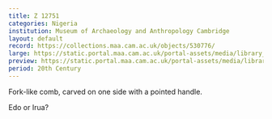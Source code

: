 ```yaml
---
title: Z 12751
categories: Nigeria
institution: Museum of Archaeology and Anthropology Cambridge
layout: default
record: https://collections.maa.cam.ac.uk/objects/530776/
large: https://static.portal.maa.cam.ac.uk/portal-assets/media/library_images/web/670719_Z_12751_001.png
preview: https://static.portal.maa.cam.ac.uk/portal-assets/media/library_images/thumbnail/670719_Z_12751_001.png
period: 20th Century
---
```

Fork-like comb, carved on one side with a pointed handle.

Edo or Irua?

